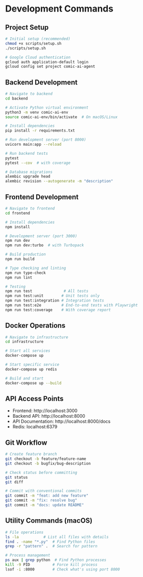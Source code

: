# Development Commands

## Project Setup
```bash
# Initial setup (recommended)
chmod +x scripts/setup.sh
./scripts/setup.sh

# Google Cloud authentication
gcloud auth application-default login
gcloud config set project comic-ai-agent
```

## Backend Development
```bash
# Navigate to backend
cd backend

# Activate Python virtual environment
python3 -m venv comic-ai-env
source comic-ai-env/bin/activate  # On macOS/Linux

# Install dependencies
pip install -r requirements.txt

# Run development server (port 8000)
uvicorn main:app --reload

# Run backend tests
pytest
pytest --cov  # with coverage

# Database migrations
alembic upgrade head
alembic revision --autogenerate -m "description"
```

## Frontend Development
```bash
# Navigate to frontend
cd frontend

# Install dependencies
npm install

# Development server (port 3000)
npm run dev
npm run dev:turbo  # with Turbopack

# Build production
npm run build

# Type checking and linting
npm run type-check
npm run lint

# Testing
npm run test              # All tests
npm run test:unit        # Unit tests only
npm run test:integration # Integration tests
npm run test:e2e         # End-to-end tests with Playwright
npm run test:coverage    # With coverage report
```

## Docker Operations
```bash
# Navigate to infrastructure
cd infrastructure

# Start all services
docker-compose up

# Start specific service
docker-compose up redis

# Build and start
docker-compose up --build
```

## API Access Points
- Frontend: http://localhost:3000
- Backend API: http://localhost:8000
- API Documentation: http://localhost:8000/docs
- Redis: localhost:6379

## Git Workflow
```bash
# Create feature branch
git checkout -b feature/feature-name
git checkout -b bugfix/bug-description

# Check status before committing
git status
git diff

# Commit with conventional commits
git commit -m "feat: add new feature"
git commit -m "fix: resolve bug"
git commit -m "docs: update README"
```

## Utility Commands (macOS)
```bash
# File operations
ls -la           # List all files with details
find . -name "*.py"  # Find Python files
grep -r "pattern" .  # Search for pattern

# Process management
ps aux | grep python  # Find Python processes
kill -9 PID          # Force kill process
lsof -i :8000        # Check what's using port 8000
```